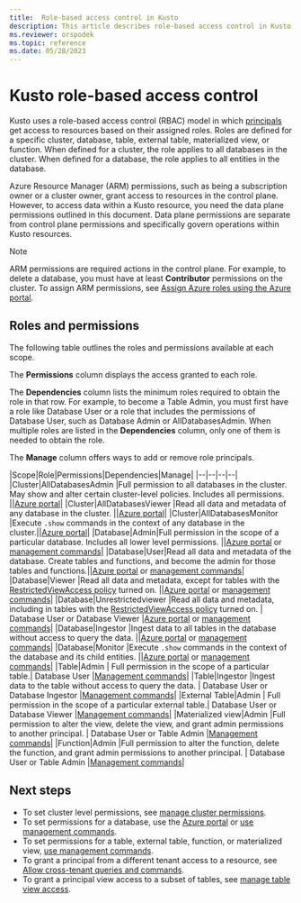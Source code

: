 ```yaml
---
title:  Role-based access control in Kusto
description: This article describes role-based access control in Kusto.
ms.reviewer: orspodek
ms.topic: reference
ms.date: 05/28/2023
---
```

# Kusto role-based access control

Kusto uses a role-based access control (RBAC) model in which [principals](/azure/data-explorer/kusto/management/access-control/referencing-security-principals) get access to resources based on their assigned roles. Roles are defined for a specific cluster, database, table, external table, materialized view, or function. When defined for a cluster, the role applies to all databases in the cluster. When defined for a database, the role applies to all entities in the database.

Azure Resource Manager (ARM) permissions, such as being a subscription owner or a cluster owner, grant access to resources in the control plane. However, to access data within a Kusto resource, you need the data plane permissions outlined in this document. Data plane permissions are separate from control plane permissions and specifically govern operations within Kusto resources.

> [!NOTE]
> ARM permissions are required actions in the control plane. For example, to delete a database, you must have at least **Contributor** permissions on the cluster. To assign ARM permissions, see [Assign Azure roles using the Azure portal](/azure/role-based-access-control/role-assignments-portal).

## Roles and permissions

The following table outlines the roles and permissions available at each scope.

The **Permissions** column displays the access granted to each role.

The **Dependencies** column lists the minimum roles required to obtain the role in that row. For example, to become a Table Admin, you must first have a role like Database User or a role that includes the permissions of Database User, such as Database Admin or AllDatabasesAdmin. When multiple roles are listed in the **Dependencies** column, only one of them is needed to obtain the role.

The **Manage** column offers ways to add or remove role principals.

|Scope|Role|Permissions|Dependencies|Manage|
|--|--|--|--|
|Cluster|AllDatabasesAdmin |Full permission to all databases in the cluster. May show and alter certain cluster-level policies. Includes all permissions. ||[Azure portal](../../manage-cluster-permissions.md)|
|Cluster|AllDatabasesViewer |Read all data and metadata of any database in the cluster. ||[Azure portal](../../manage-cluster-permissions.md)|
|Cluster|AllDatabasesMonitor |Execute `.show` commands in the context of any database in the cluster.||[Azure portal](../../manage-cluster-permissions.md)|
|Database|Admin|Full permission in the scope of a particular database. Includes all lower level permissions.  ||[Azure portal](../../manage-database-permissions.md) or [management commands](../management/manage-database-security-roles.md)|
|Database|User|Read all data and metadata of the database. Create tables and functions, and become the admin for those tables and functions.||[Azure portal](../../manage-database-permissions.md) or [management commands](../management/manage-database-security-roles.md)|
|Database|Viewer |Read all data and metadata, except for tables with the [RestrictedViewAccess policy](../management/show-table-restricted-view-access-policy-command.md) turned on. ||[Azure portal](../../manage-database-permissions.md) or [management commands](../management/manage-database-security-roles.md)|
|Database|Unrestrictedviewer |Read all data and metadata, including in tables with the [RestrictedViewAccess policy](../management/show-table-restricted-view-access-policy-command.md) turned on. | Database User or Database Viewer |[Azure portal](../../manage-database-permissions.md) or [management commands](../management/manage-database-security-roles.md)|
|Database|Ingestor |Ingest data to all tables in the database without access to query the data. ||[Azure portal](../../manage-database-permissions.md) or [management commands](../management/manage-database-security-roles.md)|
|Database|Monitor |Execute `.show` commands in the context of the database and its child entities. ||[Azure portal](../../manage-database-permissions.md) or [management commands](../management/manage-database-security-roles.md)|
|Table|Admin | Full permission in the scope of a particular table.| Database User |[Management commands](../management/manage-table-security-roles.md)|
|Table|Ingestor |Ingest data to the table without access to query the data. | Database User or Database Ingestor |[Management commands](../management/manage-table-security-roles.md)|
|External Table|Admin | Full permission in the scope of a particular external table.| Database User or Database Viewer |[Management commands](../management/manage-external-table-security-roles.md)|
|Materialized view|Admin |Full permission to alter the view, delete the view, and grant admin permissions to another principal. | Database User or Table Admin |[Management commands](../management/manage-materialized-view-security-roles.md)|
|Function|Admin |Full permission to alter the function, delete the function, and grant admin permissions to another principal. | Database User or Table Admin |[Management commands](../management/manage-function-security-roles.md)|

## Next steps

* To set cluster level permissions, see [manage cluster permissions](../../manage-cluster-permissions.md).
* To set permissions for a database, use the [Azure portal](../../manage-database-permissions.md) or [use management commands](../management/security-roles.md).
* To set permissions for a table, external table, function, or materialized view, [use management commands](../management/security-roles.md).
* To grant a principal from a different tenant access to a resource, see [Allow cross-tenant queries and commands](cross-tenant-query-and-commands.md).
* To grant a principal view access to a subset of tables, see [manage table view access](../management/manage-table-view-access.md).
